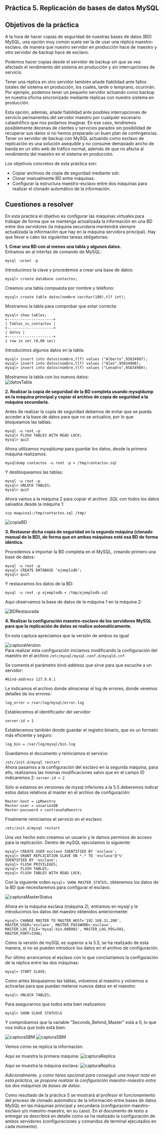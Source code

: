 ## Práctica 5. Replicación de bases de datos MySQL

## Objetivos de la práctica

A la hora de hacer copias de seguridad de nuestras bases de datos (BD) MySQL, una
opción muy común suele ser la de usar una réplica maestro-esclavo, de manera que
nuestro servidor en producción hace de maestro y otro servidor de backup hace de
esclavo.  

Podemos hacer copias desde el servidor de backup sin que se vea afectado el
rendimiento del sistema en producción y sin interrupciones de servicio.  

Tener una réplica en otro servidor también añade fiabilidad ante fallos totales del
sistema en producción, los cuales, tarde o temprano, ocurrirán. Por ejemplo, podemos
tener un pequeño servidor actuando como backup en nuestra oficina sincronizado
mediante réplicas con nuestro sistema en producción.  

Esta opción, además, añade fiabilidad ante posibles interrupciones de servicio
permanentes del servidor maestro por cualquier escenario catastrófico que nos
podamos imaginar. En ese caso, tendremos posiblemente decenas de clientes y
servicios parados sin posibilidad de recuperar sus datos si no hemos preparado un
buen plan de contingencias. Tener un servidor de backup con MySQL actuando como
esclavo de replicación es una solución asequible y no consume demasiado ancho de
banda en un sitio web de tráfico normal, además de que no afecta al rendimiento del
maestro en el sistema en producción.  

Los objetivos concretos de esta práctica son:
* Copiar archivos de copia de seguridad mediante ssh.
* Clonar manualmente BD entre máquinas.
* Configurar la estructura maestro-esclavo entre dos máquinas para realizar el
clonado automático de la información.

## Cuestiones a resolver  
En esta práctica el objetivo es configurar las máquinas virtuales para trabajar de forma
que se mantenga actualizada la información en una BD entre dos servidores (la
máquina secundaria mantendrá siempre actualizada la información que hay en la
máquina servidora principal).
Hay que llevar a cabo las siguientes tareas obligatorias:  

**1. Crear una BD con al menos una tabla y algunos datos.**    
Entramos en al interfaz de comando de MySQL:  

```
mysql -uroot -p
```  
Introducimos la clave y procedemos a crear una base de datos:  
```
mysql> create database contactos;
```
Creamos una tabla compuesta por nombre y teléfono:
```
mysql> create table datos(nombre varchar(100),tlf int);
```
Mostramos la tabla para comprobar que estar correcta:
```
mysql> show tables;
+---------------------+
| Tables_in_contactos |
+---------------------+
| datos |
+---------------------+
1 row in set (0,00 sec)
```
Introducimos algunos datos en la tabla:
```
mysql> insert into datos(nombre,tlf) values ("Alberto",95834987);
mysql> insert into datos(nombre,tlf) values ("Alex",95834988);
mysql> insert into datos(nombre,tlf) values ("Lenadro",95834989);
```
Mostramos la tabla con los nuevos datos:  
![datosTabla](./imagenes/capturaBaseDeDatos.jpg)

**2. Realizar la copia de seguridad de la BD completa usando mysqldump en la máquina principal y copiar el archivo de copia de seguridad a la máquina secundaria.**     

Antes de realizar la copia de seguridad debemos de evitar que se pueda acceder a la base de datos para que no se actualice, por lo que bloqueamos las tablas:    
```
mysql -u root –p
mysql> FLUSH TABLES WITH READ LOCK;
mysql> quit
```
Ahora utilizamos mysqldump para guardar los datos, desde la primera máquina realizamos:
```
mysqldump contactos -u root -p > /tmp/contactos.sql
```
Y desbloqueamos las tablas:
```
mysql -u root –p
mysql> UNLOCK TABLES;
mysql> quit
```
Ahora vamos a la máquina 2 para copiar el archivo .SQL con todos los datos salvados desde la máquina 1:
```
scp maquina1:/tmp/contactos.sql /tmp/
```
![copiaBD](./imagenes/capturaBDCopia.jpg)  

**3. Restaurar dicha copia de seguridad en la segunda máquina (clonado manual de la BD), de forma que en ambas máquinas esté esa BD de forma idéntica.**   

Procedemos a importar la BD completa en el MySQL, creando primero una base de datos:
```
mysql -u root –p
mysql> CREATE DATABASE ‘ejemplodb’;
mysql> quit
```
Y restauramos los datos de la BD:
```
mysql -u root -p ejemplodb < /tmp/ejemplodb.sql
```
  Aquí observamos la base de datos de la máquina 1 en la máquina 2:  

![BDRestaurada](./imagenes/capturaBDRestaurada.jpg)  

**4. Realizar la configuración maestro-esclavo de los servidores MySQL para que la replicación de datos se realice automáticamente.**    

En esta captura apreciamos que la versión de ambos es igual  

![capturaVersion](./imagenes/CapturaMysqlversion.png)  
Para realizar esta configuración iniciamos modificando la configuración del maestro en el archivo ``/etc/mysql/mysql.conf.d/mysqld.cnf``:  

Se comenta el parámetro bind-address que sirve para que escuche a un servidor:  

``#bind-address 127.0.0.1``

Le indicamos el archivo donde almacenar el log de errores, donde veremos detalles de los errores:  

``log_error = /var/log/mysql/error.log``  

Establecemos el identificador del servidor:  

``server-id = 1``  

Establecemos también donde guardar el registro binario, que es un formato más eficiente y seguro:  

``log_bin = /var/log/mysql/bin.log``  

Guardamos el documento y reiniciamos el servicio:  

``/etc/init.d/mysql restart``  
Ahora pasamos a la configuración del esclavo en la segunda máquina, para ello, realizamos las mismas modificaciones salvo que en el campo ID indicaremos 2: `` server-id = 2 ``    

Sólo si estamos en versiones de mysql inferiores a la 5.5 deberemos indicar estos datos relativos al master en el archivo de configuración:  
```
Master-host = ipMaestro
Master-user = usuariosDB
Master-password = contraseñaMaestro
 ```    
Finalmente reiniciamos el servicio en el esclavo:  

``/etc/init.d/mysql restart``    

Una vez hecho esto creamos un usuario y le damos permisos de acceso para la replicación. Dentro de mySQL ejecutamos lo siguiente:
```  
mysql> CREATE USER esclavo IDENTIFIED BY 'esclavo';
mysql> GRANT REPLICATION SLAVE ON *.* TO 'esclavo'@'%'
IDENTIFIED BY 'esclavo';
mysql> FLUSH PRIVILEGES;
mysql> FLUSH TABLES;
mysql> FLUSH TABLES WITH READ LOCK;
```  
Con la siguiente orden ``mysql> SHOW MASTER STATUS;`` obtenemos los datos de la BD que necesitaremos para configurar el esclavo.    

![capturaMasterStatus](./imagenes/capturaMasterStatus.jpg)    

Ahora en la máquina esclava (máquina 2), entramos en mysql y le introducimos los datos del maestro obtenidos anteriormente:  
```
mysql> CHANGE MASTER TO MASTER_HOST='192.168.31.200',
MASTER_USER='esclavo', MASTER_PASSWORD='esclavo',
MASTER_LOG_FILE='mysql-bin.000001', MASTER_LOG_POS=501,
MASTER_PORT=3306;
```  
Cómo la versión de mySQL es superior a la 5.5, se ha realizado de esta manera, si no se pueden introducir los datos en el archivo de configuración.   

Por último arrancamos el esclavo con lo que concluiríamos la configuración de la réplica entre las dos máquinas:    

``mysql> START SLAVE;``  

Como antes bloqueamos las tablas, volvemos al maestro y volvemos a activarlas para que puedan meterse nuevos datos en el maestro:
```
mysql> UNLOCK TABLES;
```

Para asegurarnos que todos esta bien realizamos:
```
mysql> SHOW SLAVE STATUS\G
```
Y comprobamos que la variable "Seconds_Behind_Master" está a 0, lo que nos indica que todo está bien:  

![capturaSBM](./imagenes/capturaSBM1.jpg)
![capturaSBM](./imagenes/capturaSBM2.jpg)

Vemos cómo se replica la información.

Aquí se muestra la primera máquina:
![capturaReplica](./imagenes/capturaReplica1.jpg)

Aquí se muestra la máquina esclava:
![capturaReplica](./imagenes/capturaReplica2.jpg)

*Adicionalmente, y como tarea opcional para conseguir una mayor nota en esta
práctica, se propone realizar la configuración maestro-maestro entre las dos máquinas
de bases de datos.*  

Como resultado de la práctica 5 se mostrará al profesor el funcionamiento del
proceso de clonado automático de la información entre bases de datos MySQL en las
máquinas principal y secundaria (configuración maestro-esclavo y/o maestro-maestro,
en su caso). En el documento de texto a entregar se describirá en detalle cómo se ha
realizado la configuración de ambos servidores (configuraciones y comandos de
terminal ejecutados en cada momento).
